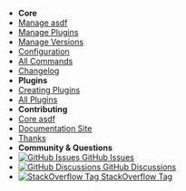 <!-- docs/_sidebar.md -->

- **Core**
- [Manage asdf](/core-manage-asdf/)
- [Manage Plugins](/core-manage-plugins/)
- [Manage Versions](/core-manage-versions/)
- [Configuration](/core-configuration/)
- [All Commands](/core-commands/)
- [Changelog](/changelog/) <!-- pulls in changelog from repo -->
- **Plugins**
- [Creating Plugins](/plugins-create/)
- [All Plugins](/plugins-all/) <!-- pulls in asdf-vm/asdf-plugins readme -->
- **Contributing**
- [Core asdf](/contributing-core-asdf/)
- [Documentation Site](/contributing-doc-site/)
- [Thanks](/thanks/)
- **Community & Questions**
- [![GitHub Issues](https://icongr.am/simple/github.svg?color=808080&size=16) GitHub Issues](https://github.com/asdf-vm/asdf/issues)
- [![GitHub Discussions](https://icongr.am/simple/github.svg?color=808080&size=16) GitHub Discussions](https://github.com/asdf-vm/asdf/discussions)
- [![StackOverflow Tag](https://icongr.am/fontawesome/stack-overflow.svg?size=16&color=808080) StackOverflow Tag](https://stackoverflow.com/questions/tagged/asdf-vm)
